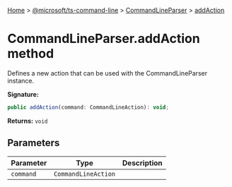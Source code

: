 [Home](./index) &gt; [@microsoft/ts-command-line](ts-command-line.md) &gt; [CommandLineParser](ts-command-line.commandlineparser.md) &gt; [addAction](ts-command-line.commandlineparser.addaction.md)

# CommandLineParser.addAction method

Defines a new action that can be used with the CommandLineParser instance.

**Signature:**
```javascript
public addAction(command: CommandLineAction): void;
```
**Returns:** `void`

## Parameters

|  Parameter | Type | Description |
|  --- | --- | --- |
|  `command` | `CommandLineAction` |  |

